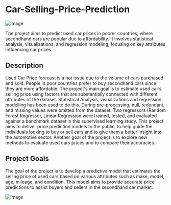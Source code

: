 # Car-Selling-Price-Prediction 
![image](https://github.com/rishikaaleti/Car-Selling-Price-Prediction/assets/137991044/56c9872f-27c4-4cf1-9a9a-55f8d4100657)

The project aims to predict used car prices in poorer countries, where secondhand cars are popular due to affordability. It involves statistical analysis, visualizations, and regression modeling, focusing on key attributes influencing car prices.







## Description
Used Car Price forecast is a hot issue due to  the volume of cars purchased and sold. People in poor countries prefer to buy secondhand cars since they are more affordable. The project's main goal is to estimate used car’s selling price using factors that are substantially connected with different attributes of the dataset. Statistical Analysis, visualizations and regression modelling has been used to do this. 
During pre-processing, null, redundant, and missing values were omitted from the dataset. Two regressors (Random Forest Regressor, Linear Regression were trained, tested, and evaluated against a benchmark dataset in this supervised learning study. 
This project aims to deliver price prediction models to the public, to help guide the individuals looking to buy or sell cars and to give them a better insight into the automotive sector. Another goal of the project is to explore new methods to evaluate used cars prices and to compare their accuracies.







## Project Goals
The goal of the project is to develop a predictive model that estimates the selling price of used cars based on various attributes such as make, model, age, mileage, and condition. This model aims to provide accurate price predictions to assist buyers and sellers in the secondhand car market.

![image](https://github.com/rishikaaleti/Car-Selling-Price-Prediction/assets/137991044/f1957f80-c716-4c83-af7b-2654574ed7d1)

